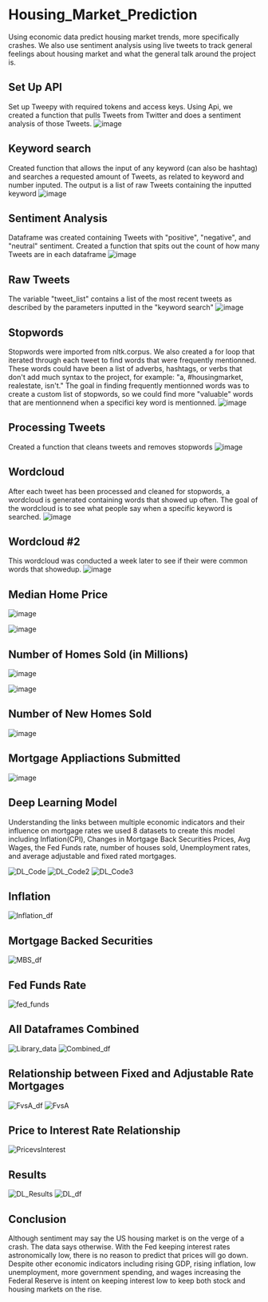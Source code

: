 # Housing_Market_Prediction
Using economic data predict housing market trends, more specifically crashes. We also use sentiment analysis using live tweets to track general feelings about housing market and what the general talk around the project is.

## Set Up API
Set up Tweepy with required tokens and access keys. Using Api, we created a function that pulls Tweets from Twitter and does a sentiment analysis of those Tweets. 
![image](https://user-images.githubusercontent.com/79224741/128447083-1a5219a8-487b-4ad1-aa8d-274aceba1b7e.png)

## Keyword search
Created function that allows the input of any keyword (can also be hashtag) and searches a requested amount of Tweets, as related to keyword and number inputed. The output is a list of raw Tweets containing the inputted keyword
![image](https://user-images.githubusercontent.com/79224741/128446635-89bed11c-6730-405c-955b-ba4ffb31f78a.png)

## Sentiment Analysis
Dataframe was created containing Tweets with "positive", "negative", and "neutral" sentiment. Created a function that spits out the count of how many Tweets are in each dataframe
![image](https://user-images.githubusercontent.com/79224741/128447909-65eabce9-8977-45e0-b0d7-452dd8b79d69.png)

## Raw Tweets
The variable "tweet_list" contains a list of the most recent tweets as described by the parameters inputted in the "keyword search"
![image](https://user-images.githubusercontent.com/79224741/128603472-0e05e889-6e52-40b3-9a78-1e0fac755956.png)

## Stopwords
Stopwords were imported from nltk.corpus. We also created a for loop that iterated through each tweet to find words that were frequently mentionned. These words could have been a list of adverbs, hashtags, or verbs that don't add much syntax to the project, for example: "a, #housingmarket, realestate, isn't." The goal in finding frequently mentionned words was to create a custom list of stopwords, so we could find more "valuable" words that are mentionnend when a specifici key word is mentionned.
![image](https://user-images.githubusercontent.com/79224741/128603651-793c7d3e-242a-406f-8785-3f292421a757.png)


## Processing Tweets
Created a function that cleans tweets and removes stopwords
![image](https://user-images.githubusercontent.com/79224741/128603706-cf6b9d12-49c0-4870-b5ae-75f8b68b39ed.png)


## Wordcloud
After each tweet has been processed and cleaned for stopwords, a wordcloud is generated containing words that showed up often. The goal of the wordcloud is to see what people say when a specific keyword is searched. 
![image](https://user-images.githubusercontent.com/79224741/128603774-fffd84fc-3d0a-40ff-a03b-c432531f670c.png)


## Wordcloud #2
This wordcloud was conducted a week later to see if their were common words that showedup.
![image](https://user-images.githubusercontent.com/79224741/129273945-7ff4eefc-3648-46c6-85d0-d438875e30b0.png)

## Median Home Price
![image](https://user-images.githubusercontent.com/79435102/129270329-b80357db-4ac6-40d6-a3cf-c7ce17ed0477.png)


![image](https://user-images.githubusercontent.com/79435102/129270548-7c1d566d-abef-4adf-a371-40d5f71c3e35.png)

## Number of Homes Sold (in Millions)

![image](https://user-images.githubusercontent.com/79435102/129270846-2ac17ddc-6144-4ceb-880f-e9d49d29c159.png)

![image](https://user-images.githubusercontent.com/79435102/129271079-d5b7bdf4-8601-4ecc-9f44-bbf54f14f050.png)


## Number of New Homes Sold

![image](https://user-images.githubusercontent.com/79435102/129275317-2603c4b1-73b6-4d26-b189-27f3a2190e79.png)


## Mortgage Appliactions Submitted 

![image](https://user-images.githubusercontent.com/79435102/129275424-a659d574-cabf-4694-be02-a6116b07e3a7.png)

## Deep Learning Model
Understanding the links between multiple economic indicators and their influence on mortgage rates we used 8 datasets
to create this model including Inflation(CPI), Changes in Mortgage Back Securities Prices, Avg Wages, the Fed Funds rate, 
number of houses sold, Unemployment rates, and average adjustable and fixed rated mortgages. 

![DL_Code](https://user-images.githubusercontent.com/78506291/129281775-9fc4dd1e-ac95-4465-b0cf-208cb5413248.PNG) ![DL_Code2](https://user-images.githubusercontent.com/78506291/129281895-5417bd8a-7e4c-41b1-a525-c79473ef92ec.PNG) ![DL_Code3](https://user-images.githubusercontent.com/78506291/129282024-6f5702f3-9d7d-4516-9d2f-2da6714fdd90.PNG)


## Inflation
![Inflation_df](https://user-images.githubusercontent.com/78506291/129278662-92913110-d544-4e80-a5e4-a5bf15997d96.PNG)


## Mortgage Backed Securities
![MBS_df](https://user-images.githubusercontent.com/78506291/129279024-f78471e8-9b1c-450b-9c38-85a81aed247e.PNG)


## Fed Funds Rate
![fed_funds](https://user-images.githubusercontent.com/78506291/129279069-ccb83cc2-d14c-41c7-ba19-29e3bd05accf.PNG)


## All Dataframes Combined
![Library_data](https://user-images.githubusercontent.com/78506291/129279760-c11b5cdf-cbd2-4679-b636-ca3b8368cd01.PNG)
![Combined_df](https://user-images.githubusercontent.com/78506291/129279318-ebb2c2ca-1263-4f1d-b87d-15de708c275b.PNG)


## Relationship between Fixed and Adjustable Rate Mortgages
![FvsA_df](https://user-images.githubusercontent.com/78506291/129279731-2e2323cc-b22e-498b-a5c3-f1772c1cee66.PNG)
![FvsA](https://user-images.githubusercontent.com/78506291/129279705-6423043b-8238-48d4-93af-56496ca0572c.PNG)


## Price to Interest Rate Relationship
![PricevsInterest](https://user-images.githubusercontent.com/78506291/129279929-20286908-9c5d-40d8-9054-3b92ce04a03a.PNG)



## Results
![DL_Results](https://user-images.githubusercontent.com/78506291/129279594-029a78bb-61c4-4c5c-9238-fe7d13ff21ee.PNG)
![DL_df](https://user-images.githubusercontent.com/78506291/129282211-06c9f959-b565-4718-9cb3-0a05d282b3b3.PNG)


## Conclusion
Although sentiment may say the US housing market is on the verge of a crash. The data says otherwise. With the Fed keeping 
interest rates astronomically low, there is no reason to predict that prices will go down. Despite other economic indicators 
including rising GDP, rising inflation, low unemployment, more government spending, and wages increasing the Federal Reserve 
is intent on keeping interest low to keep both stock and housing markets on the rise. 


